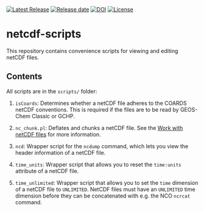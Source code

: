 [![Latest Release](https://img.shields.io/github/v/release/geoschem/netcdf-scripts?label=Latest%20Release)](http://github.com/geoschem/netcdf-scripts/releases) [![Release date](https://img.shields.io/github/release-date/geoschem/netcdf-scripts)](https://github.com/geoschem/netcdf-scripts) [![DOI](https://zenodo.org/badge/DOI/10.5281/zenodo.7377643.svg)](https://doi.org/10.5281/zenodo.7377643) [![License](https://img.shields.io/badge/License-MIT-blue.svg)](https://github.com/geoschem/netcdf-scripts/blob/main/LICENSE.txt)

# netcdf-scripts

This repository contains convenience scripts for viewing and editing netCDF files.

## Contents

All scripts are in the `scripts/` folder:

1. `isCoards`: Determines whether a netCDF file adheres to the COARDS netCDF conventions.  This is required if the files are to be read by GEOS-Chem Classic or GCHP.
   
2. `nc_chunk.pl`: Deflates and chunks a netCDF file.  See the [Work with netCDF files](https://geos-chem.readthedocs.io/en/stable/geos-chem-shared-docs/supplemental-guides/netcdf-guide.html#chunk-and-deflate-a-netcdf-file-to-improve-i-o) for more information.
   
3. `ncd`: Wrapper script for the `ncdump` command, which lets you view the header information of a netCDF file.
   
4. `time_units`: Wrapper script that allows you to reset the `time:units` attribute of a netCDF file.
   
5. `time_unlimited`: Wrapper script that allows you to set the `time` dimension of a netCDF file to `UNLIMITED`.  NetCDF files must have an `UNLIMITED` time dimension before they can be concatenated with e.g. the NCO `ncrcat` command.
